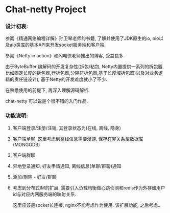 # Chat-netty Project

### 设计初衷: 

参阅《精通网络编程详解》孙卫琴老师的书籍, 了解并使用了JDK原生的io, nio以及aio类库的基本API来开发socket服务端和客户端.

参阅《Netty in action》和闪电侠老师推出的博客, 受益良多.

由于ByteBuffer 编解码的开发复杂性(拆包/粘包, Netty内置提供一系列的拆包器, 比如固定长度的拆包器,行拆包器,分隔符拆包器,基于长度域拆包器)以及对业务逻辑的责任链设计), 基于Netty的开发难度就小了不少.

在熟悉使用的前提下, 再深入理解源码解析.

chat-netty 可以说是个很不错的入门作品.

### 功能说明:

1.  客户端登录/注册/注销, 其登录状态为(在线, 离线, 隐身)

2.  客户端单聊, 这里考虑到离线信息需要漫游, 保存在非关系型数据库(MONGODB)

3.  客户端群聊

4.  异地登录通知, 好友申请通知, 离线信息(单聊/群聊)通知

5.  添加/删除 - 好友/群聊

6.  考虑到分布式IM的扩展, 需要引入负载均衡做心跳侦测和redis作为外存储用户id与对应内网服务端的映射关系.

    这里应该是socket长连接, nginx不能考虑作为使用. 该扩展功能, 之后考虑..

